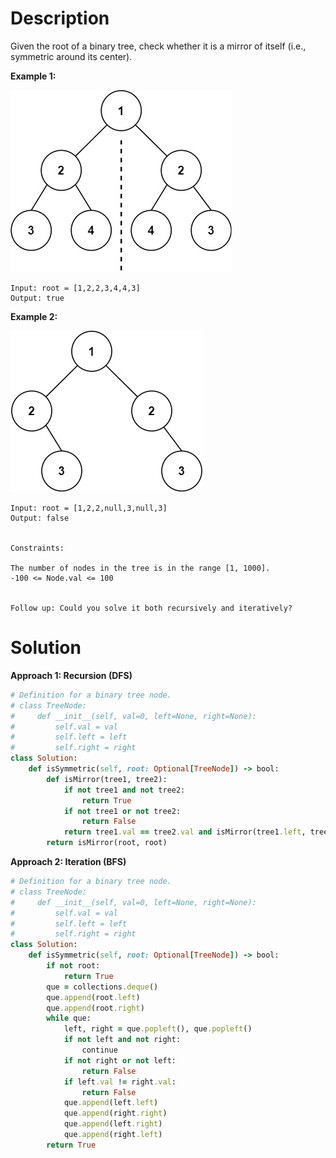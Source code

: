 # Description
Given the root of a binary tree, check whether it is a mirror of itself (i.e., symmetric around its center).

**Example 1:**

![](https://github.com/JiayingLi0803/StrugglingLeetCode/blob/main/Figures/Problem101_1.jpeg)
```
Input: root = [1,2,2,3,4,4,3]
Output: true
```
**Example 2:**

![](https://github.com/JiayingLi0803/StrugglingLeetCode/blob/main/Figures/Problem101_2.jpeg)
```
Input: root = [1,2,2,null,3,null,3]
Output: false
 

Constraints:

The number of nodes in the tree is in the range [1, 1000].
-100 <= Node.val <= 100
 

Follow up: Could you solve it both recursively and iteratively?
```

# Solution
**Approach 1: Recursion (DFS)**
```ruby
# Definition for a binary tree node.
# class TreeNode:
#     def __init__(self, val=0, left=None, right=None):
#         self.val = val
#         self.left = left
#         self.right = right
class Solution:
    def isSymmetric(self, root: Optional[TreeNode]) -> bool:
        def isMirror(tree1, tree2):
            if not tree1 and not tree2:
                return True
            if not tree1 or not tree2:
                return False
            return tree1.val == tree2.val and isMirror(tree1.left, tree2.right) and isMirror(tree1.right, tree2.left)
        return isMirror(root, root)
```
**Approach 2: Iteration (BFS)**
```ruby
# Definition for a binary tree node.
# class TreeNode:
#     def __init__(self, val=0, left=None, right=None):
#         self.val = val
#         self.left = left
#         self.right = right
class Solution:
    def isSymmetric(self, root: Optional[TreeNode]) -> bool:
        if not root:
            return True
        que = collections.deque()
        que.append(root.left)
        que.append(root.right)
        while que:
            left, right = que.popleft(), que.popleft()
            if not left and not right:
                continue
            if not right or not left:
                return False
            if left.val != right.val:
                return False
            que.append(left.left)
            que.append(right.right)
            que.append(left.right)
            que.append(right.left)
        return True
```
